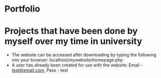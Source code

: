 # Portfolio
# Projects that have been done by myself over my time in university


- The website can be accessed after downloading by typing the following into your browser: localhost/mywebsite/homepage.php
- A user has already been created for use with the website: Email - test@email.com, Pass - test

